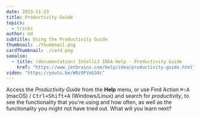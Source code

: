 ```yaml
---
date: 2023-11-23
title: Productivity Guide
topics:
  - tricks
author: md
subtitle: Using the Productivity Guide
thumbnail: ./thumbnail.png
cardThumbnail: ./card.png
seealso:
  - title: (documentation) IntelliJ IDEA Help - Productivity Guide
    href: "https://www.jetbrains.com/help/idea/productivity-guide.html"
video: "https://youtu.be/W0z9FVoG34c"
---
```


Access the _Productivity Guide_ from the **Help** menu, or use Find Action <kbd>⌘⇧A</kbd> (macOS) / <kbd>Ctrl+Shift+A</kbd> (Windows/Linux) and search for _productivity_, to see the functionality that you're using and how often, as well as the functionality you might not have tried out. What will you learn next?
